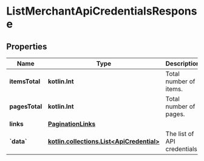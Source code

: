 
# ListMerchantApiCredentialsResponse

## Properties
Name | Type | Description | Notes
------------ | ------------- | ------------- | -------------
**itemsTotal** | **kotlin.Int** | Total number of items. | 
**pagesTotal** | **kotlin.Int** | Total number of pages. | 
**links** | [**PaginationLinks**](PaginationLinks.md) |  |  [optional]
**&#x60;data&#x60;** | [**kotlin.collections.List&lt;ApiCredential&gt;**](ApiCredential.md) | The list of API credentials. |  [optional]




